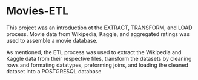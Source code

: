 # Movies-ETL

This project was an introduction ot the EXTRACT, TRANSFORM, and LOAD process. Movie data from Wikipedia, Kaggle, and aggregated ratings was used to assemble a movie database.

As mentioned, the ETL process was used to extract the Wikipedia and Kaggle data from their respective files, transform the datasets by cleaning rows and formating datatypes, preforming joins, and loading the cleaned dataset into a POSTGRESQL database
